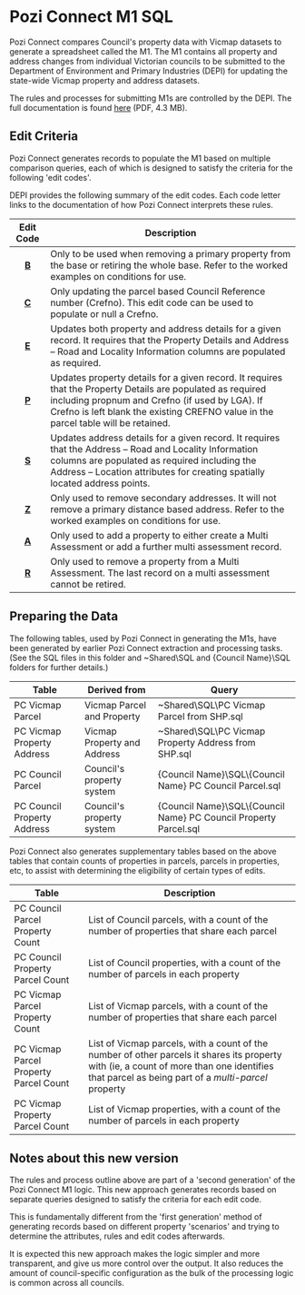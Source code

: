 # Pozi Connect M1 SQL

Pozi Connect compares Council's property data with Vicmap datasets to generate a spreadsheet called the M1. The M1 contains all property and address changes from individual Victorian councils to be submitted to the Department of Environment and Primary Industries (DEPI) for updating the state-wide Vicmap property and address datasets.

The rules and processes for submitting M1s are controlled by the DEPI. The full documentation is found [here](http://www.dse.vic.gov.au/__data/assets/pdf_file/0006/150927/M1_V12_Documentation_27112012.pdf)  (PDF, 4.3 MB).

## Edit Criteria

Pozi Connect generates records to populate the M1 based on multiple comparison queries, each of which is designed to satisfy the criteria for the following 'edit codes'.

DEPI provides the following summary of the edit codes. Each code letter links to the documentation of how Pozi Connect interprets these rules.

Edit Code | Description
:--------:|------------
[**B**](https://github.com/groundtruth/PoziConnectConfig/blob/master/~Shared/SQL/M1%20B%20Edits.md) | Only to be used when removing a primary property from the base or retiring the whole base. Refer to the worked examples on conditions for use. 
[**C**](https://github.com/groundtruth/PoziConnectConfig/blob/master/~Shared/SQL/M1%20C%20Edits.md) | Only updating the parcel based Council Reference number (Crefno). This edit code can be used to populate or null a Crefno. 
[**E**](https://github.com/groundtruth/PoziConnectConfig/blob/master/~Shared/SQL/M1%20E%20Edits.md) | Updates both property and address details for a given record. It requires that the Property Details and Address – Road and Locality Information columns are populated as required. 
[**P**](https://github.com/groundtruth/PoziConnectConfig/blob/master/~Shared/SQL/M1%20P%20Edits.md) | Updates property details for a given record. It requires that the Property Details are populated as required including propnum and Crefno (if used by LGA). If Crefno is left blank the existing CREFNO value in the parcel table will be retained. 
[**S**](https://github.com/groundtruth/PoziConnectConfig/blob/master/~Shared/SQL/M1%20S%20Edits.md) | Updates address details for a given record. It requires that the Address – Road and Locality Information columns are populated as required including the Address – Location attributes for creating spatially located address points. 
[**Z**](https://github.com/groundtruth/PoziConnectConfig/blob/master/~Shared/SQL/M1%20Z%20Edits.md) | Only used to remove secondary addresses. It will not remove a primary distance based address. Refer to the worked examples on conditions for use. 
[**A**](https://github.com/groundtruth/PoziConnectConfig/blob/master/~Shared/SQL/M1%20A%20Edits.md) | Only used to add a property to either create a Multi Assessment or add a further multi assessment record. 
[**R**](https://github.com/groundtruth/PoziConnectConfig/blob/master/~Shared/SQL/M1%20R%20Edits.md) | Only used to remove a property from a Multi Assessment. The last record on a multi assessment cannot be retired.

## Preparing the Data

The following tables, used by Pozi Connect in generating the M1s, have been generated by earlier Pozi Connect extraction and processing tasks. (See the SQL files in this folder and ~Shared\SQL and {Council Name}\SQL folders for further details.)

 Table                       | Derived from                | Query
-----------------------------|-----------------------------|-------------------
 PC Vicmap Parcel            | Vicmap Parcel and Property  | ~Shared\SQL\PC Vicmap Parcel from SHP.sql
 PC Vicmap Property Address  | Vicmap Property and Address | ~Shared\SQL\PC Vicmap Property Address from SHP.sql
 PC Council Parcel           | Council's property system   | {Council Name}\SQL\\{Council Name} PC Council Parcel.sql
 PC Council Property Address | Council's property system   | {Council Name}\SQL\\{Council Name} PC Council Property Parcel.sql

Pozi Connect also generates supplementary tables based on the above tables that contain counts of properties in parcels, parcels in properties, etc, to assist with determining the eligibility of certain types of edits.

Table                                   | Description
----------------------------------------|-----------------------------
PC Council Parcel Property Count        | List of Council parcels, with a count of the number of properties that share each parcel
PC Council Property Parcel Count        | List of Council properties, with a count of the number of parcels in each property
PC Vicmap Parcel Property Count         | List of Vicmap parcels, with a count of the number of properties that share each parcel
PC Vicmap Parcel Property Parcel Count  | List of Vicmap parcels, with a count of the number of other parcels it shares its property with (ie, a count of more than one identifies that parcel as being part of a *multi-parcel* property
PC Vicmap Property Parcel Count         | List of Vicmap properties, with a count of the number of parcels in each property

## Notes about this new version

The rules and process outline above are part of a 'second generation' of the Pozi Connect M1 logic. This new approach generates records based on separate queries designed to satisfy the criteria for each edit code.

This is fundamentally different from the 'first generation' method of generating records based on different property 'scenarios' and trying to determine the attributes, rules and edit codes afterwards.

It is expected this new approach makes the logic simpler and more transparent, and give us more control over the output. It also reduces the amount of council-specific configuration as the bulk of the processing logic is common across all councils.
